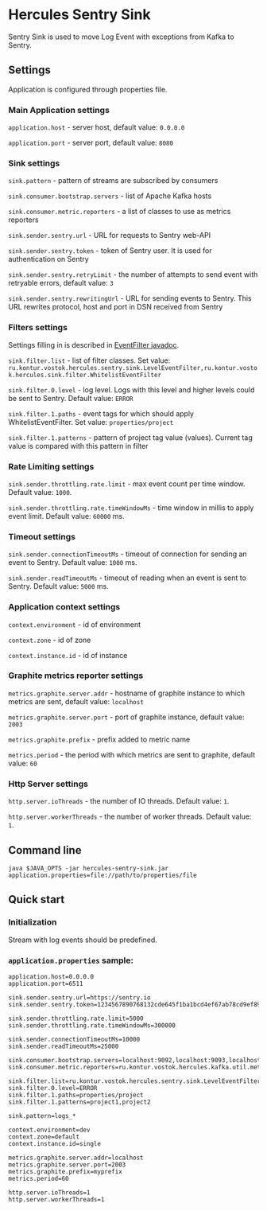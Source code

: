 # Hercules Sentry Sink
Sentry Sink is used to move Log Event with exceptions from Kafka to Sentry.

## Settings
Application is configured through properties file.

### Main Application settings
`application.host` - server host, default value: `0.0.0.0`

`application.port` - server port, default value: `8080`

### Sink settings
`sink.pattern` - pattern of streams are subscribed by consumers 

`sink.consumer.bootstrap.servers` - list of Apache Kafka hosts

`sink.consumer.metric.reporters` - a list of classes to use as metrics reporters

`sink.sender.sentry.url` - URL for requests to Sentry web-API

`sink.sender.sentry.token` - token of Sentry user. It is used for authentication on Sentry

`sink.sender.sentry.retryLimit` - the number of attempts to send event with retryable errors, default value: `3`

`sink.sender.sentry.rewritingUrl` - URL for sending events to Sentry. This URL rewrites protocol, host and port in DSN received from Sentry

### Filters settings
Settings filling in is described in [EventFilter javadoc](../hercules-sink/src/main/java/ru/kontur/vostok/hercules/sink/filter/EventFilter.java).

`sink.filter.list` - list of filter classes. Set value: `ru.kontur.vostok.hercules.sentry.sink.LevelEventFilter,ru.kontur.vostok.hercules.sink.filter.WhitelistEventFilter`

`sink.filter.0.level` - log level. Logs with this level and higher levels could be sent to Sentry. Default value: `ERROR` 

`sink.filter.1.paths` - event tags for which should apply WhitelistEventFilter. Set value: `properties/project`

`sink.filter.1.patterns` - pattern of project tag value (values). Current tag value is compared with this pattern in filter

### Rate Limiting settings 

`sink.sender.throttling.rate.limit` - max event count per time window. Default value: `1000`.

`sink.sender.throttling.rate.timeWindowMs` - time window in millis to apply event limit. Default value:  `60000` ms.

### Timeout settings
`sink.sender.connectionTimeoutMs` - timeout of connection for sending an event to Sentry. Default value: `1000` ms.

`sink.sender.readTimeoutMs` - timeout of reading when an event is sent to Sentry. Default value: `5000` ms.

### Application context settings
`context.environment` - id of environment

`context.zone` - id of zone

`context.instance.id` - id of instance

### Graphite metrics reporter settings
`metrics.graphite.server.addr` - hostname of graphite instance to which metrics are sent, default value: `localhost`

`metrics.graphite.server.port` - port of graphite instance, default value: `2003`

`metrics.graphite.prefix` - prefix added to metric name

`metrics.period` - the period with which metrics are sent to graphite, default value: `60`

### Http Server settings
`http.server.ioThreads` - the number of IO threads. Default value: `1`.

`http.server.workerThreads` - the number of worker threads. Default value: `1`.

## Command line
`java $JAVA_OPTS -jar hercules-sentry-sink.jar application.properties=file://path/to/properties/file`

## Quick start
### Initialization

Stream with log events should be predefined.

### `application.properties` sample:
```properties
application.host=0.0.0.0
application.port=6511

sink.sender.sentry.url=https://sentry.io
sink.sender.sentry.token=1234567890768132cde645f1ba1bcd4ef67ab78cd9ef89801a45be5747c68f87

sink.sender.throttling.rate.limit=5000
sink.sender.throttling.rate.timeWindowMs=300000

sink.sender.connectionTimeoutMs=10000
sink.sender.readTimeoutMs=25000

sink.consumer.bootstrap.servers=localhost:9092,localhost:9093,localhost:9094
sink.consumer.metric.reporters=ru.kontur.vostok.hercules.kafka.util.metrics.GraphiteReporter

sink.filter.list=ru.kontur.vostok.hercules.sentry.sink.LevelEventFilter,ru.kontur.vostok.hercules.sink.filter.WhitelistEventFilter
sink.filter.0.level=ERROR
sink.filter.1.paths=properties/project
sink.filter.1.patterns=project1,project2

sink.pattern=logs_*

context.environment=dev
context.zone=default
context.instance.id=single

metrics.graphite.server.addr=localhost
metrics.graphite.server.port=2003
metrics.graphite.prefix=myprefix
metrics.period=60

http.server.ioThreads=1
http.server.workerThreads=1
```
